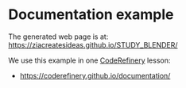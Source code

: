 # Documentation example

The generated web page is at:
https://ziacreatesideas.github.io/STUDY_BLENDER/

We use this example in one [CodeRefinery](https://coderefinery.org/) lesson:
- https://coderefinery.github.io/documentation/
